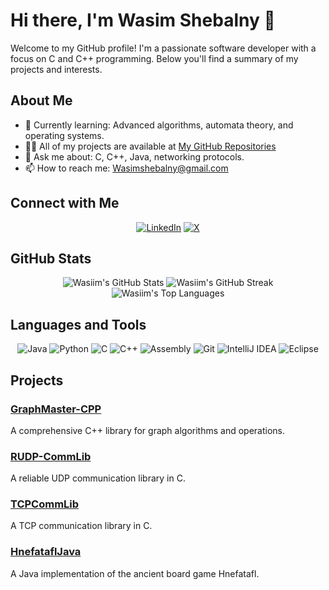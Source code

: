 # Hi there, I'm Wasim Shebalny 👋

Welcome to my GitHub profile! I'm a passionate software developer with a focus on C and C++ programming. Below you'll find a summary of my projects and interests.

## About Me

- 🌱 Currently learning: Advanced algorithms, automata theory, and operating systems.
- 👨‍💻 All of my projects are available at [My GitHub Repositories](https://github.com/WasiimSheb?tab=repositories)
- 💬 Ask me about: C, C++, Java, networking protocols.
- 📫 How to reach me: Wasimshebalny@gmail.com

## Connect with Me

<p align="center">
  <a href="https://www.linkedin.com/in/wasim-shebalny-9244bb25b/"><img src="https://img.shields.io/badge/LinkedIn-0A66C2?style=for-the-badge&logo=linkedin&logoColor=white" alt="LinkedIn"></a>
  <a href="https://x.com/ShebalnyWasim"><img src="https://img.shields.io/badge/X-1DA1F2?style=for-the-badge&logo=twitter&logoColor=white" alt="X"></a>
</p>

## GitHub Stats

<p align="center">
  <img src="https://github-readme-stats.vercel.app/api?username=WasiimSheb&show_icons=true&theme=radical" alt="Wasiim's GitHub Stats">
  <img src="https://github-readme-streak-stats.herokuapp.com/?user=WasiimSheb&theme=radical" alt="Wasiim's GitHub Streak">
  <img src="https://github-readme-stats.vercel.app/api/top-langs/?username=WasiimSheb&layout=compact&theme=radical" alt="Wasiim's Top Languages">
</p>

## Languages and Tools

<p align="center">
  <img src="https://img.shields.io/badge/Java-ED8B00?style=for-the-badge&logo=java&logoColor=white" alt="Java">
  <img src="https://img.shields.io/badge/Python-3776AB?style=for-the-badge&logo=python&logoColor=white" alt="Python">
  <img src="https://img.shields.io/badge/C-A8B9CC?style=for-the-badge&logo=c&logoColor=white" alt="C">
  <img src="https://img.shields.io/badge/C++-00599C?style=for-the-badge&logo=cplusplus&logoColor=white" alt="C++">
  <img src="https://img.shields.io/badge/Assembly-525252?style=for-the-badge&logo=assembly&logoColor=white" alt="Assembly">
  <img src="https://img.shields.io/badge/Git-F05032?style=for-the-badge&logo=git&logoColor=white" alt="Git">
  <img src="https://img.shields.io/badge/IntelliJ_IDEA-000000?style=for-the-badge&logo=intellij-idea&logoColor=white" alt="IntelliJ IDEA">
  <img src="https://img.shields.io/badge/Eclipse-2C2255?style=for-the-badge&logo=eclipse&logoColor=white" alt="Eclipse">
</p>

## Projects

### [GraphMaster-CPP](https://github.com/WasiimSheb/GraphMaster-CPP)
A comprehensive C++ library for graph algorithms and operations.

### [RUDP-CommLib](https://github.com/WasiimSheb/RUDP-CommLib)
A reliable UDP communication library in C.

### [TCPCommLib](https://github.com/WasiimSheb/TCPCommLib)
A TCP communication library in C.

### [HnefataflJava](https://github.com/WasiimSheb/Hnefatafl)
A Java implementation of the ancient board game Hnefatafl.
